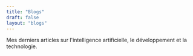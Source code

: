 ```yaml
---
title: "Blogs"
draft: false
layout: "blogs"
---
```


Mes derniers articles sur l'intelligence artificielle, le développement et la technologie. 